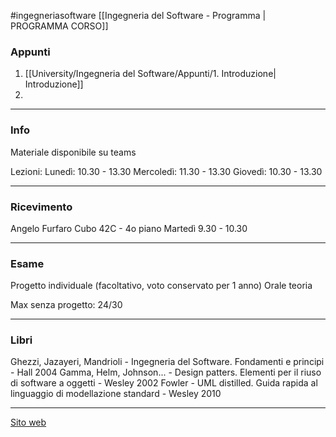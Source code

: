 #ingegneriasoftware 
[[Ingegneria del Software - Programma | PROGRAMMA CORSO]]

### Appunti
1. [[University/Ingegneria del Software/Appunti/1. Introduzione| Introduzione]]
2. 

---
### Info
Materiale disponibile su teams

Lezioni:
Lunedì: 10.30 - 13.30
Mercoledì: 11.30 - 13.30
Giovedì: 10.30 - 13.30

---
### Ricevimento
Angelo Furfaro
Cubo 42C - 4o piano
Martedì 9.30 - 10.30

---
### Esame
Progetto individuale (facoltativo, voto conservato per 1 anno)
Orale teoria

Max senza progetto: 24/30

---
### Libri
Ghezzi, Jazayeri, Mandrioli - Ingegneria del Software. Fondamenti e principi - Hall 2004
Gamma, Helm, Johnson... - Design patters. Elementi per il riuso di software a oggetti - Wesley 2002
Fowler - UML distilled. Guida rapida al linguaggio di modellazione standard - Wesley 2010

---


[Sito web](https://www.unical.it/storage/cds/7179/activities/87442/)
